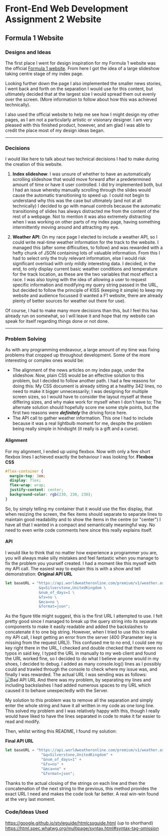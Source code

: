 # Front-End Web Development Assignment 2 Website
## Formula 1 Website

### Designs and Ideas
The first place I went for design inspiration for my Formula 1 website was the official [Formula 1 website](https://www.formula1.com/). From here I got the idea of a large slideshow taking centre stage of my index page.

Looking further down the page I also implemented the smaller news stories, I went back and forth on the separation I would use for this content, but ultimately decided that at the largest size I would spread them out evenly over the screen. (More information to follow about how this was achieved technically).

I also used the official website to help me see how I might design my other pages, as I am not a particularly artistic or visionary designer. I am very pleased with this finished product, however, and am glad I was able to credit the place most of my design ideas began.

---
### Decisions
I would like here to talk about two technical decisions I had to make during the creation of this website.

1. **Index slideshow**: I was unsure of whether to have an automatically scrolling slideshow that would move forward after a predetermined amount of time or have it user controlled. I did try implemented both, but I had an issue whereby manually scrolling through the slides would cause the automatic transitioning to speed up. I could not begin to understand why this was the case but ultimately (and not at all technically) I decided to go with manual controls because the automatic transitioning of slides has always distracted me from the content of the rest of a webpage. Not to mention it was also extremely distracting when I was working on other parts of my index page, having something intermittently moving around and attracting my eye.

2. **Weather API**: On my race page I elected to include a weather API, so I could write real-time weather information for the track to the website. I managed this (after some difficulties, to follow) and was rewarded with a hefty chunk of JSON containing lots of valuable information. From this I had to select only the truly relevant information, else I would risk significant overload with only mildly interesting data. I decided, in the end, to only display current basic weather conditions and temperature for the track location, as these are the two variables that most effect a race. I was also toying with the idea of allowing a user to request specific information and modifying my query string passed in the URL, but decided to follow the principle of KISS (keeping it simple) to keep my website and audience focussed (I wanted a F1 website, there are already plenty of better sources for weather out there for use).
 
Of course, I had to make many more decisions than this, but I feel this has already run on somewhat, so I will leave it and hope that my website can speak for itself regarding things done or not done.

---
### Problem Solving
As with any programming endeavour, a large amount of my time was fixing problems that cropped up throughout development. Some of the more interesting or complex ones would be:

* The alignment of the news articles on my index page, under the slideshow. Now, plain CSS would be an effective solution to this problem, but I decided to follow another path. I had a few reasons for doing this: My CSS document is already sitting at a healthy 342 lines, no need to make it bigger unnecessarily; I was designing for multiple screen sizes, so I would have to consider the layout myself at these differing sizes, and why make work for myself when I don't have to; The alternate solution should hopefully score me some style points, but the first two reasons were **_definitely_** the driving force here.
* The API call to gather weather information. This one I had to include because it was a real lightbulb moment for me, despite the problem being really simple in hindsight (it really is a gift and a curse).

#### Alignment
For my alignment, I ended up using flexbox. Now with only a few short flexbox lines I achieved exactly the behaviour I was looking for.
**Flexbox CSS**
```css
#flex-container {
  margin-top: 3em;
  display: flex;
  flex-wrap: wrap;
  justify-content: center;
  background-color: rgb(230, 230, 230);
}
```
So, by simply telling my container that it would use the flex display, that when resizing the screen, the flex items should separate to separate lines to maintain good readability and to show the items in the centre (or "center") I have all that I wanted in a compact and semantically meaningful way. No need to even write code comments here since this really explains itself.

#### API
I would like to think that no matter how experience a programmer you are, you will always make silly mistakes and feel fantastic when you manage to fix the problem you yourself created. I had a moment like this myself with my API call. The easiest way to explain this is with a show and tell demonstration:
**Original API URL**
```javascript
let baseURL = "https://api.worldweatheronline.com/premium/v1/weather.ashx?key=6e5bf6c426e3464d831142025172411 \
               &q=Silverstone,UnitedKingdom \
               &num_of_days=1 \
               &fx=no \
               &mca=no \
               &format=json";
```
As the figure title might suggest, this is the first URL I attempted to use. I felt pretty good since I managed to break up the query string into its separate components to make it easily readable and added the backslashes to concatenate it to one big string. However, when I tried to use this to make my API call, I kept getting an error from the server (400 (Parameter key is missing from the request URL)). This confused me to no end, I could see my key right there in the URL, I checked and double checked that there were no typos in said key, I typed the URL in manually to my web client and found the URL worked fine, so I decided to do what I believe anyone would in my shoes, I decided to debug. I added as many console.log() lines as I possibly could and trawled through the console to check where my issue was, and finally I was rewarded. The actual URL I was sending was as follows: ![Bad API URL](https://image.prntscr.com/image/tqk9BrZjQT263n4Nu55fzg.png)
And there was my problem, by separating my lines and including backslashes I had added numerous spaces to my URL which caused it to behave unexpectedly with the Server.

My solution to this problem was to remove all the separation and simply enter the whole string and have it all written in my code as one long line. This solved my problem and I was relatively happy with this, though I really would have liked to have the lines separated in code to make it far easier to read and modify.

Then, whilst writing this README, I found my solution:

**Final API URL**
```javascript
let baseURL = "https://api.worldweatheronline.com/premium/v1/weather.ashx?key=6e5bf6c426e3464d831142025172411" +
                "&q=Silverstone,UnitedKingdom" +
                "&num_of_days=1" +
                "&fx=no" +
                "&mca=no" +
                "&format=json";
```
Thanks to the actual closing of the strings on each line and then the concatenation of the next string to the previous, this method provides the exact URL I need and makes the code look far better. A real win-win found at the very last moment.

### Code/Ideas Used
https://google.github.io/styleguide/htmlcssguide.html (up to shorthand)
https://html.spec.whatwg.org/multipage/syntax.html#syntax-tag-omission
